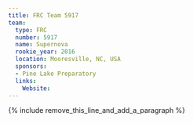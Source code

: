 ```yaml
---
title: FRC Team 5917
team:
  type: FRC
  number: 5917
  name: Supernova
  rookie_year: 2016
  location: Mooresville, NC, USA
  sponsors:
  - Pine Lake Preparatory
  links:
    Website:
---
```


{% include remove_this_line_and_add_a_paragraph %}